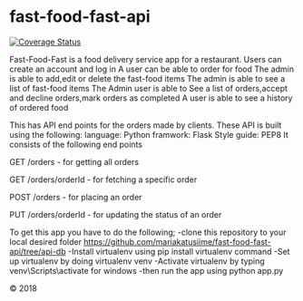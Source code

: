 # fast-food-fast-api
[![Coverage Status](https://coveralls.io/repos/github/mariakatusiime/fast-food-fast-api/badge.svg)](https://coveralls.io/github/mariakatusiime/fast-food-fast-api)

Fast-Food-Fast is a food delivery service app for a restaurant. Users can create an account and log in A user can be able to order for food The admin is able to add,edit or delete the fast-food items The admin is able to see a list of fast-food items The Admin user is able to See a list of orders,accept and decline orders,mark orders as completed A user is able to see a history of ordered food

This has API end points for the orders made by clients. These API is built using the following: language: Python framwork: Flask Style guide: PEP8 It consists of the following end points

GET /orders - for getting all orders

GET /orders/orderId - for fetching a specific order

POST /orders - for placing an order

PUT /orders/orderId - for updating the status of an order

To get this app you have to do the following; -clone this repository to your local desired folder https://github.com/mariakatusiime/fast-food-fast-api/tree/api-db -Install virtualenv using pip install virtualenv command -Set up virtualenv by doing virtualenv venv -Activate virtualenv by typing venv\Scripts\activate for windows -then run the app using python app.py

© 2018